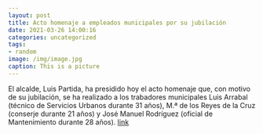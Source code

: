 ```yaml
---
layout: post
title: Acto homenaje a empleados municipales por su jubilación
date: 2021-03-26 14:00:16
categories: uncategorized
tags:
- random
image: /img/image.jpg
caption: This is a picture
---
```

El alcalde, Luis Partida, ha presidido hoy el acto homenaje que, con motivo de su jubilación, se ha realizado a los trabadores municipales Luis Arrabal (técnico de Servicios Urbanos durante 31 años), M.ª de los Reyes de la Cruz (conserje durante 21 años) y José Manuel Rodríguez (oficial de Mantenimiento durante 28 años).  [link](https://www.ayto-villacanada.es/tu-ayuntamiento/acto-homenaje-a-empleados-municipales-por-su-jubilacion/)
